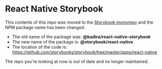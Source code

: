 # React Native Storybook

This contents of this repo was moved to the [Storybook monorepo](https://github.com/storybooks/storybook/) and the NPM package name has been changed.

- The old name of the package was: **@kadira/react-native-storybook**
- The new name of the package is: **@storybook/react-native**
- The location of the code is: https://github.com/storybooks/storybook/tree/master/apps/react-native

The repo you're looking at now is out of date and no longer maintained.
